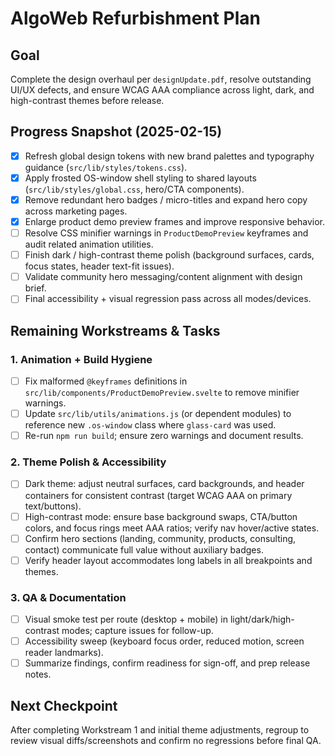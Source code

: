 # AlgoWeb Refurbishment Plan

## Goal
Complete the design overhaul per `designUpdate.pdf`, resolve outstanding UI/UX defects, and ensure WCAG AAA compliance across light, dark, and high-contrast themes before release.

## Progress Snapshot (2025-02-15)
- [x] Refresh global design tokens with new brand palettes and typography guidance (`src/lib/styles/tokens.css`).
- [x] Apply frosted OS-window shell styling to shared layouts (`src/lib/styles/global.css`, hero/CTA components).
- [x] Remove redundant hero badges / micro-titles and expand hero copy across marketing pages.
- [x] Enlarge product demo preview frames and improve responsive behavior.
- [ ] Resolve CSS minifier warnings in `ProductDemoPreview` keyframes and audit related animation utilities.
- [ ] Finish dark / high-contrast theme polish (background surfaces, cards, focus states, header text-fit issues).
- [ ] Validate community hero messaging/content alignment with design brief.
- [ ] Final accessibility + visual regression pass across all modes/devices.

## Remaining Workstreams & Tasks

### 1. Animation + Build Hygiene
- [ ] Fix malformed `@keyframes` definitions in `src/lib/components/ProductDemoPreview.svelte` to remove minifier warnings.
- [ ] Update `src/lib/utils/animations.js` (or dependent modules) to reference new `.os-window` class where `glass-card` was used.
- [ ] Re-run `npm run build`; ensure zero warnings and document results.

### 2. Theme Polish & Accessibility
- [ ] Dark theme: adjust neutral surfaces, card backgrounds, and header containers for consistent contrast (target WCAG AAA on primary text/buttons).
- [ ] High-contrast mode: ensure base background swaps, CTA/button colors, and focus rings meet AAA ratios; verify nav hover/active states.
- [ ] Confirm hero sections (landing, community, products, consulting, contact) communicate full value without auxiliary badges.
- [ ] Verify header layout accommodates long labels in all breakpoints and themes.

### 3. QA & Documentation
- [ ] Visual smoke test per route (desktop + mobile) in light/dark/high-contrast modes; capture issues for follow-up.
- [ ] Accessibility sweep (keyboard focus order, reduced motion, screen reader landmarks).
- [ ] Summarize findings, confirm readiness for sign-off, and prep release notes.

## Next Checkpoint
After completing Workstream 1 and initial theme adjustments, regroup to review visual diffs/screenshots and confirm no regressions before final QA.

